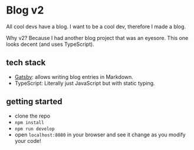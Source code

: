 # Blog v2
All cool devs have a blog. I want to be a cool dev, therefore I made a blog.



Why v2? Because I had another blog project that was an eyesore. This one looks decent (and uses TypeScript).

## tech stack
- [Gatsby](https://www.gatsbyjs.com/): allows writing blog entries in Markdown.
- TypeScript: Literally just JavaScript but with static typing.

## getting started
- clone the repo
- `npm install`
- `npm run develop`
- open `localhost:8080` in your browser and see it change as you modify your code!